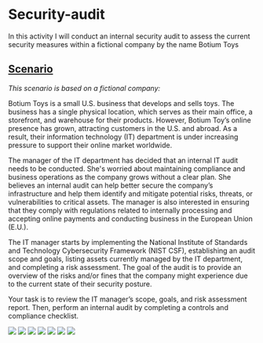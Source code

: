 # Security-audit
In this activity I will conduct an internal security audit to assess the current security measures within a fictional company by the name Botium Toys

<h2 style="text-decoration: underline;"><strong>Scenario</strong></h2>

_This scenario is based on a fictional company:_

Botium Toys is a small U.S. business that develops and sells toys. The business has a single physical location, which serves as their main office, a storefront, and warehouse for their products. However, Botium Toy’s online presence has grown, attracting customers in the U.S. and abroad. As a result, their information technology (IT) department is under increasing pressure to support their online market worldwide. 

The manager of the IT department has decided that an internal IT audit needs to be conducted. She's worried about maintaining compliance and business operations as the company grows without a clear plan. She believes an internal audit can help better secure the company’s infrastructure and help them identify and mitigate potential risks, threats, or vulnerabilities to critical assets. The manager is also interested in ensuring that they comply with regulations related to internally processing and accepting online payments and conducting business in the European Union (E.U.).   

The IT manager starts by implementing the National Institute of Standards and Technology Cybersecurity Framework (NIST CSF), establishing an audit scope and goals, listing assets currently managed by the IT department, and completing a risk assessment. The goal of the audit is to provide an overview of the risks and/or fines that the company might experience due to the current state of their security posture.

Your task is to review the IT manager’s scope, goals, and risk assessment report. Then, perform an internal audit by completing a controls and compliance checklist.

![](Botium-Toys-Scope-goals-and-risk-assessment-report/Botium-Toys-Scope-goals-and-risk-assessment-report-1.png)
![](Botium-Toys-Scope-goals-and-risk-assessment-report/Botium-Toys-Scope-goals-and-risk-assessment-report-2.png)
![](Botium-Toys-Scope-goals-and-risk-assessment-report/Botium-Toys-Scope-goals-and-risk-assessment-report-3.png)
![](Control-and-compliance-checklist/Controls-and-compliance-checklist-1.png)
![](Control-and-compliance-checklist/Controls-and-compliance-checklist-2.png)
![](Control-and-compliance-checklist/Controls-and-compliance-checklist-3.png)
![](Control-and-compliance-checklist/Controls-and-compliance-checklist-4.png)
